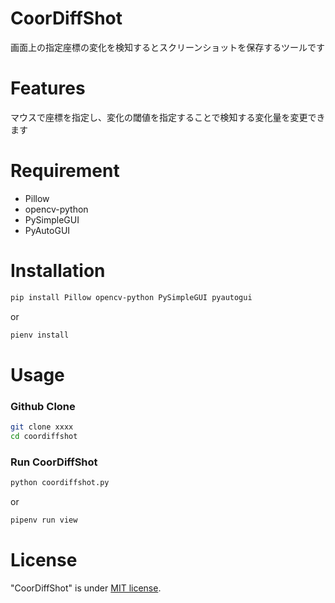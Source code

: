 # CoorDiffShot

画面上の指定座標の変化を検知するとスクリーンショットを保存するツールです


# Features

マウスで座標を指定し、変化の閾値を指定することで検知する変化量を変更できます

# Requirement


* Pillow
* opencv-python
* PySimpleGUI
* PyAutoGUI

# Installation

```bash
pip install Pillow opencv-python PySimpleGUI pyautogui
```
or
```bash
pienv install
```

# Usage

### Github Clone
```bash
git clone xxxx
cd coordiffshot
```

### Run CoorDiffShot
```bash
python coordiffshot.py
```
or
```bash
pipenv run view
```


# License

"CoorDiffShot" is under [MIT license](https://en.wikipedia.org/wiki/MIT_License).
